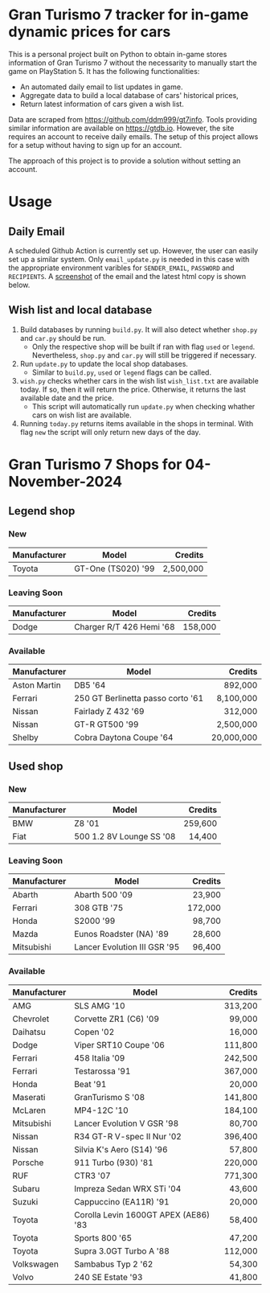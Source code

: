 # Gran Turismo 7 tracker for in-game dynamic prices for cars

This is a personal project built on Python to obtain in-game stores information of Gran Turismo 7 without the necessarity to manually start the game on PlayStation 5. It has the following functionalities:

- An automated daily email to list updates in game.
- Aggregate data to build a local database of cars' historical prices,
- Return latest information of cars given a wish list.

Data are scraped from https://github.com/ddm999/gt7info. Tools providing similar information are available on https://gtdb.io. However, the site requires an account to receive daily emails. The setup of this project allows for a setup without having to sign up for an account.

The approach of this project is to provide a solution without setting an account.

# Usage

## Daily Email

A scheduled Github Action is currently set up. However, the user can easily set up a similar system. Only `email_update.py` is needed in this case with the appropriate environment varibles for `SENDER_EMAIL`, `PASSWORD` and `RECIPIENTS`. A [screenshot](https://raw.githubusercontent.com/marcohoucheng/Gran-Turismo-7-Price-Tracker/main/data/email_screenshot.png) of the email and the latest html copy is shown below.

## Wish list and local database

1. Build databases by running `build.py`. It will also detect whether `shop.py` and `car.py` should be run.
    - Only the respective shop will be built if ran with flag `used` or `legend`. Nevertheless, `shop.py` and `car.py` will still be triggered if necessary.
2. Run `update.py` to update the local shop databases.
    - Similar to `build.py`, `used` or `legend` flags can be called.
3. `wish.py` checks whether cars in the wish list `wish_list.txt` are available today. If so, then it will return the price. Otherwise, it returns the last available date and the price.
    - This script will automatically run `update.py` when checking whather cars on wish list are available.
4. Running `today.py` returns items available in the shops in terminal. With flag `new` the script will only return new days of the day.


# Gran Turismo 7 Shops for 04-November-2024



## Legend shop

### New
 | Manufacturer | Model | Credits |
 | --- | --- | --: |
|Toyota|GT-One (TS020) '99|2,500,000|

### Leaving Soon
 | Manufacturer | Model | Credits |
 | --- | --- | --: |
|Dodge|Charger R/T 426 Hemi '68|158,000|

### Available
 | Manufacturer | Model | Credits |
 | --- | --- | --: |
|Aston Martin|DB5 '64|892,000|
|Ferrari|250 GT Berlinetta passo corto '61|8,100,000|
|Nissan|Fairlady Z 432 '69|312,000|
|Nissan|GT-R GT500 '99|2,500,000|
|Shelby|Cobra Daytona Coupe '64|20,000,000|


## Used shop

### New
 | Manufacturer | Model | Credits |
 | --- | --- | --: |
|BMW|Z8 '01|259,600|
|Fiat|500 1.2 8V Lounge SS '08|14,400|

### Leaving Soon
 | Manufacturer | Model | Credits |
 | --- | --- | --: |
|Abarth|Abarth 500 '09|23,900|
|Ferrari|308 GTB '75|172,000|
|Honda|S2000 '99|98,700|
|Mazda|Eunos Roadster (NA) '89|28,600|
|Mitsubishi|Lancer Evolution III GSR '95|96,400|

### Available
 | Manufacturer | Model | Credits |
 | --- | --- | --: |
|AMG|SLS AMG '10|313,200|
|Chevrolet|Corvette ZR1 (C6) '09|99,000|
|Daihatsu|Copen '02|16,000|
|Dodge|Viper SRT10 Coupe '06|111,800|
|Ferrari|458 Italia '09|242,500|
|Ferrari|Testarossa '91|367,000|
|Honda|Beat '91|20,000|
|Maserati|GranTurismo S '08|141,800|
|McLaren|MP4-12C '10|184,100|
|Mitsubishi|Lancer Evolution V GSR '98|80,700|
|Nissan|R34 GT-R V-spec II Nur '02|396,400|
|Nissan|Silvia K's Aero (S14) '96|57,800|
|Porsche|911 Turbo (930) '81|220,000|
|RUF|CTR3 '07|771,300|
|Subaru|Impreza Sedan WRX STi '04|43,600|
|Suzuki|Cappuccino (EA11R) '91|20,000|
|Toyota|Corolla Levin 1600GT APEX (AE86) '83|58,400|
|Toyota|Sports 800 '65|47,200|
|Toyota|Supra 3.0GT Turbo A '88|112,000|
|Volkswagen|Sambabus Typ 2 '62|54,300|
|Volvo|240 SE Estate '93|41,800|
